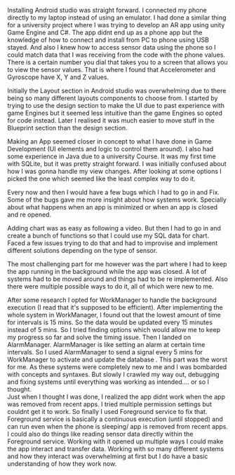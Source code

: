 Installing Android studio was straight forward. I connected my phone directly to my laptop instead of using an emulator. I had done a similar thing for a university project where I was trying to develop an AR app using unity Game Engine and C#. The app didnt end up as a phone app but the knowledge of how to connect and install from PC to phone using USB stayed. And also I knew how to access sensor data using the phone so I could match data that I was receiving from the code with the phone values. There is a certain number you dial that takes you to a screen that allows you to view the sensor values. That is where I 
found that Accelerometer and Gyroscope have X, Y  and Z values.

Initially the Layout section in Android studio was overwhelming due to there being so many different layouts components to choose from. I started by trying to use the design section to make the UI due to past experience with game Engines but it seemed less intuitive than the game Engines so opted for code instead. Later I realised it was much easier to move stuff in the Blueprint section than the design section. 

Making an App seemed closer in concept to what I have done in Game Development (UI elements and logic to control them around). I also had some experience in Java due to a university Course. 
It was my first time with SQLite, but it was pretty straight forward. I was initially confused about how I was gonna handle my view changes. After looking at some options I picked the one which seemed like the least complex way to do it. 

Every now and then I would have a few bugs which I had to go in and Fix. Some of the bugs gave me more insight about how systems work. Specially about what happens when an app is minimized or when an app is closed and re opened.

Adding chart was as easy as following a video. But then I had to go in and create a bunch of functions so that I could use my SQL data for chart. Faced a few issues trying to do that and had to improvise and implement different solutions depending on the type of sensor.

The most challenging part for me however was the part where I had to keep the app running in the background while the app was closed. A lot of systems had to be moved around and things had to be re implemented. Also there were multiple possible ways to do it, all of which were new to me. 

After some research I opted for WorkManager to handle the background execution (I read that it's supposed to be efficient). After implementing the whole system in WorkManager, I found out that the lowest amount of time for intervals is 15 mins.
So the data would be updated every 15 minutes instead of 5 mins. So I tried finding options which would allow me to keep my progress so far and solve the timing issue.
Then I landed on AlarmManager. AlarmManager is like setting an alarm at certain time intervals.
So I used AlarmManager to send a signal every 5 mins for WorkManager to activate and update the database . This part was the worst for me. As these systems were completely new to me and I was bombarded with concepts and syntaxes. But slowly I crawled my way out, debugging and fixing systems until everything was working as intended.... or so I thought.  
Just when I thought I was done, I realized the app didnt work when the app was removed from recent apps. I tried multiple permission settings but couldnt get it to work. So finally I used Foreground service to fix that. 
Foreground service is basically a continuous execution (until stopped) and can run even when the phone is sleeping/ app is removed from recent apps. I could also do things like reading sensor data directly within the Foreground service. Working with it opened up multiple ways I could make the app interact and transfer data. 
Working with so many different systems and how they interact was overwhelming at first but I do have a basic understanding of how they work now.


